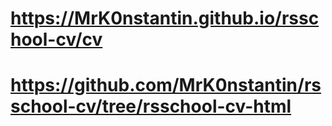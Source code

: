 # https://MrK0nstantin.github.io/rsschool-cv/cv
# https://github.com/MrK0nstantin/rsschool-cv/tree/rsschool-cv-html
